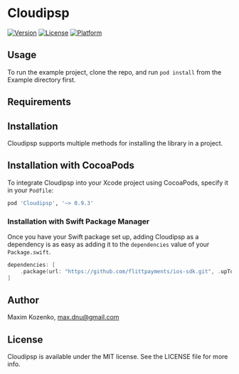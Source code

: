 # Cloudipsp

[![Version](https://img.shields.io/cocoapods/v/Cloudipsp.svg?style=flat)](http://cocoapods.org/pods/Cloudipsp)
[![License](https://img.shields.io/cocoapods/l/Cloudipsp.svg?style=flat)](http://cocoapods.org/pods/Cloudipsp)
[![Platform](https://img.shields.io/cocoapods/p/Cloudipsp.svg?style=flat)](http://cocoapods.org/pods/Cloudipsp)

## Usage

To run the example project, clone the repo, and run `pod install` from the Example directory first.

## Requirements

## Installation
Cloudipsp supports multiple methods for installing the library in a project.

## Installation with CocoaPods

To integrate Cloudipsp into your Xcode project using CocoaPods, specify it in your `Podfile`:

```ruby
pod 'Cloudipsp', '~> 0.9.3'
```

### Installation with Swift Package Manager

Once you have your Swift package set up, adding Cloudipsp as a dependency is as easy as adding it to the `dependencies` value of your `Package.swift`.

```swift
dependencies: [
    .package(url: "https://github.com/flittpayments/ios-sdk.git", .upToNextMajor(from: "0.9.3"))
]
```

## Author

Maxim Kozenko, max.dnu@gmail.com

## License

Cloudipsp is available under the MIT license. See the LICENSE file for more info.
